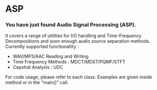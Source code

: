 # ASP

### You have just found Audio Signal Processing (ASP).
It covers a range of utilities for I/O handling and Time-Frequency Decompositions and soon enough audio source separation methods.
Currently supported functionallity :
- WAV/MP3/AAC Reading and Writing
- Time Frequency Methods : MDCT/MDST/PQMF/STFT
- Cepstral Analysis : UDC

For code usage, please refer to each class. Examples are given inside method or in the "main()" call.
